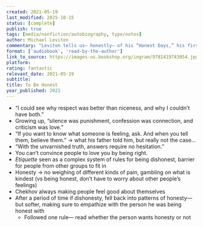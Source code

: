 ```yaml
---
created: 2021-05-19
last_modified: 2025-10-15
status: [complete]
publish: true
tags: [media/nonfiction/autobiography, type/notes]
author: Michael Leviton
commentary: "Leviton tells us— honestly— of his “Honest Days,” his first three decades or so of life in which he didn’t filter the truth. Leviton’s self-deprecation is balanced well by a sense of acceptance about motivation of his past actions— he may have done some shitty things and doesn’t make any excuses for it, but he conveys well that he was making the choices he felt were best given the principles by which he was raised. The sense of reflection he infuses into his stories also gives the book a narrative arc that is often missing from memoirs, building suspense as to when and how his shift from complete honesty will come about. This memoir read (listened?) like an anthropological study of human interaction from the point of view of some human alien, if that makes any sense, and it worked for me."
format: ['audiobook', 'read-by-the-author']
link_to_source: https://images-us.bookshop.org/ingram/9781419743054.jpg?v=enc-v1
platform:
rating: fantastic
relevant_date: 2021-05-19
subtitle:
title: To Be Honest
year_published: 2021
---
```


- “I could see why respect was better than niceness, and why I couldn’t have both.”
- Growing up, “silence was punishment, confession was connection, and criticism was love.”
- “If you want to know what someone is feeling, ask. And when you tell them, believe them.” → what his father told him, but really not the case...
- “With the unvarnished truth, answers require no hesitation.”
- You can’t convince people to love you by being right.
- *Etiquette* seen as a complex system of rules for being dishonest, barrier for people from other groups to fit in
- Honesty → no weighing of different kinds of pain, gambling on what is kindest (vs being honest, don’t have to worry about other people’s feelings)
- Chekhov always making people feel good about themselves
- After a period of time if dishonesty, fell back into patterns of honesty— but softer, making sure to empathize with the person he was being honest with
    - Followed one rule— read whether the person wants honesty or not
